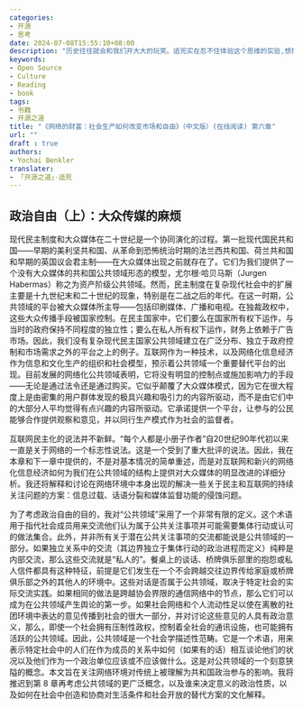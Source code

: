 ```yaml
---
categories:
- 开源
- 思考
date: 2024-07-08T15:55:10+08:00
description: "历史往往就会和我们开大大的玩笑。适兕实在忍不住体验这个思维的实验,想象虚拟的历史，于是尝试花几个月的时间翻译。Enjoy！Happy Reading～"
keywords:
- Open Source
- Culture
- Reading
- book
tags:
- 书籍
- 开源之道
title: "《网络的财富：社会生产如何改变市场和自由》（中文版）(在线阅读) 第六章"
url: ""
draft : true
authors:
- Yochai Benkler
translater:
- 「开源之道」·适兕
---
```


## 政治自由（上）：大众传媒的麻烦

现代民主制度和大众媒体在二十世纪是一个协同演化的过程。第一批现代国民共和国——早期的美利坚共和国、从革命到恐怖统治时期的法兰西共和国、荷兰共和国和早期的英国议会君主制——在大众媒体出现之前就存在了。它们为我们提供了一个没有大众媒体的共和国公共领域形态的模型，尤尔根·哈贝马斯（Jurgen Habermas）称之为资产阶级公共领域。然而，民主制度在复杂现代社会中的扩展主要是十九世纪末和二十世纪的现象，特别是在二战之后的年代。在这一时期，公共领域的平台被大众媒体所主导——包括印刷媒体、广播和电视。在独裁政权中，这些大众传播手段被国家控制。在民主国家中，它们要么在国家所有权下运作，与当时的政府保持不同程度的独立性；要么在私人所有权下运作，财务上依赖于广告市场。因此，我们没有复杂现代民主国家公共领域建立在广泛分布、独立于政府控制和市场需求之外的平台之上的例子。互联网作为一种技术，以及网络化信息经济作为信息和文化生产的组织和社会模型，预示着公共领域一个重要替代平台的出现。目前发展的网络化公共领域表明，它将没有明显的控制点或施加影响力的手段——无论是通过法令还是通过购买。它似乎颠覆了大众媒体模式，因为它在很大程度上是由密集的用户群体发现的极具兴趣和吸引力的内容所驱动，而不是由它们中的大部分人平均觉得有点兴趣的内容所驱动。它承诺提供一个平台，让参与的公民能够合作提供观察和意见，并以同行生产模式作为社会的监督者。

互联网民主化的说法并不新鲜。“每个人都是小册子作者”自20世纪90年代初以来一直是关于网络的一个标志性说法。这是一个受到了重大批评的说法。因此，我在本章和下一章中提供的，不是对基本情况的简单重述，而是对互联网和新兴的网络化信息经济如何为我们在公共领域的结构上提供对大众媒体的明显改进的详细分析。我还将解释和讨论在网络环境中本身出现的解决一些关于民主和互联网的持续关注问题的方案：信息过载、话语分裂和媒体监督功能的侵蚀问题。

为了考虑政治自由的目的，我对“公共领域”采用了一个非常有限的定义。这个术语用于指代社会成员用来交流他们认为属于公共关注事项并可能需要集体行动或认可的做法集合。此外，并非所有关于潜在公共关注事项的交流都能说是公共领域的一部分。如果独立关系中的交流（其边界独立于集体行动的政治进程而定义）纯粹是内部交流，那么这些交流就是“私人的”。餐桌上的谈话、桥牌俱乐部里的抱怨或私人信件都具有这种特征，前提是它们发生在一个不会跨越交往边界传给家庭或桥牌俱乐部之外的其他人的环境中。这些对话是否属于公共领域，取决于特定社会的实际交流实践。如果相同的做法是跨越协会界限的通信网络中的节点，那么它们可以成为在公共领域产生舆论的第一步。如果社会网络和个人流动性足以使在离散的社团环境中表达的意见传播到社会的很大一部分，并对讨论这些意见的人具有政治意义，那么，即使一个社会拥有压制性政权，控制着全社会的通讯设施，也可能拥有活跃的公共领域。因此，公共领域是一个社会学描述性范畴。它是一个术语，用来表示特定社会中的人们在作为成员的关系中如何（如果有的话）相互谈论他们的状况以及他们作为一个政治单位应该或不应该做什么。这是对公共领域的一个刻意狭隘的概念。本文旨在关注网络环境对传统上被理解为共和国政治参与的影响。我将推迟到第 8 章再考虑公共领域的更广泛概念，以及谁来决定意义的政治性质，以及如何在社会中创造和协商对生活条件和社会开放的替代方案的文化解释。

